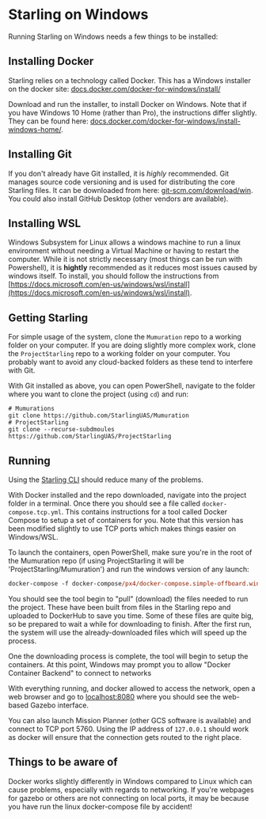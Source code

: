 # Starling on Windows

Running Starling on Windows needs a few things to be installed:

## Installing Docker

Starling relies on a technology called Docker. This has a Windows installer on the docker site:
[docs.docker.com/docker-for-windows/install/](https://docs.docker.com/docker-for-windows/install/)

Download and run the installer, to install Docker on Windows. Note that if you have Windows 10 Home
(rather than Pro), the instructions differ slightly. They can be found here:
[docs.docker.com/docker-for-windows/install-windows-home/](https://docs.docker.com/docker-for-windows/install-windows-home/).

## Installing Git

If you don't already have Git installed, it is *highly* recommended. Git manages source code
versioning and is used for distributing the core Starling files. It can be downloaded from here:
[git-scm.com/download/win](https://git-scm.com/download/win). You could also install GitHub Desktop
(other vendors are available).

## Installing WSL

Windows Subsystem for Linux allows a windows machine to run a linux environment without needing a Virtual Machine or having to restart the computer. While it is not strictly necessary (most things can be run with Powershell), it is **hightly** recommended as it reduces most issues caused by windows itself. To install, you should follow the instructions from [https://docs.microsoft.com/en-us/windows/wsl/install](https://docs.microsoft.com/en-us/windows/wsl/install).

## Getting Starling

For simple usage of the system, clone the `Mumuration` repo to a working folder on your computer. If you are doing slightly more complex work, clone the `ProjectStarling` repo to a working folder on your computer. You probably want to avoid
any cloud-backed folders as these tend to interfere with Git.

With Git installed as above, you can open PowerShell, navigate to the folder where you want to
clone the project (using `cd`) and run:

```
# Mumurations
git clone https://github.com/StarlingUAS/Mumuration
# ProjectStarling
git clone --recurse-subdmoules https://github.com/StarlingUAS/ProjectStarling
```

## Running

Using the [Starling CLI](../guide/cli.md) should reduce many of the problems.

With Docker installed and the repo downloaded, navigate into the project folder in a terminal.
Once there you should see a file called `docker-compose.tcp.yml`. This contains instructions for a
tool called Docker Compose to setup a set of containers for you. Note that this version has been
modified slightly to use TCP ports which makes things easier on Windows/WSL.

To launch the containers, open PowerShell, make sure you're in the root of the Mumuration repo (if using ProjectStarling it will be 'ProjectStarling/Mumuration')
and run the windows version of any launch:
```ps
docker-compose -f docker-compose/px4/docker-compose.simple-offboard.windows.yml up
```

You should see the tool begin to "pull" (download) the files needed to run the project. These have
been built from files in the Starling repo and uploaded to DockerHub to save you time. Some of these
files are quite big, so be prepared to wait a while for downloading to finish. After the first run,
the system will use the already-downloaded files which will speed up the process.

One the downloading process is complete, the tool will begin to setup the containers. At this point,
Windows may prompt you to allow "Docker Container Backend" to connect to networks

With everything running, and docker allowed to access the network, open a web browser and go to
[localhost:8080](http://localhost:8080) where you should see the web-based Gazebo interface.

You can also launch Mission Planner (other GCS software is available) and connect to TCP port 5760.
Using the IP address of `127.0.0.1` should work as docker will ensure that the connection gets
routed to the right place.

## Things to be aware of

Docker works slightly differently in Windows compared to Linux which can cause problems, especially with regards to networking. If you're webpages for gazebo or others are not connecting on local ports, it may be because you have run the linux docker-compose file by accident!
